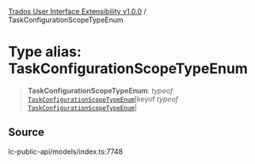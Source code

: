 [Trados User Interface Extensibility v1.0.0](../wiki/globals) / TaskConfigurationScopeTypeEnum

# Type alias: TaskConfigurationScopeTypeEnum

> **TaskConfigurationScopeTypeEnum**: *typeof* [`TaskConfigurationScopeTypeEnum`](../wiki/Variable.TaskConfigurationScopeTypeEnum)\[keyof *typeof* [`TaskConfigurationScopeTypeEnum`](../wiki/Variable.TaskConfigurationScopeTypeEnum)\]

## Source

lc-public-api/models/index.ts:7748
